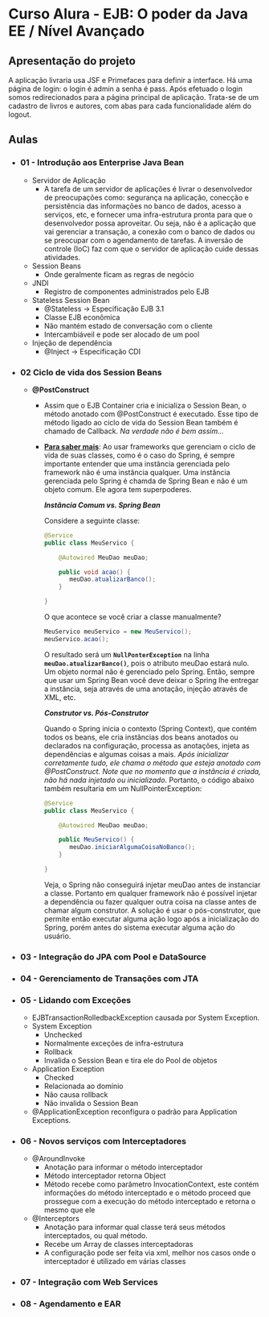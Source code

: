 # Curso Alura - EJB: O poder da Java EE / Nível Avançado

## Apresentação do projeto

A aplicação livraria usa JSF e Primefaces para definir a interface. 
Há uma página de login: o login é admin a senha é pass. 
Após efetuado o login somos redirecionados para a página principal de aplicação. 
Trata-se de um cadastro de livros e autores, com abas para cada funcionalidade além do logout. 

## Aulas ##

- ### 01 - Introdução aos Enterprise Java Bean ###
    * Servidor de Aplicação
       * A tarefa de um servidor de aplicações é livrar o desenvolvedor de preocupações como: segurança na aplicação, conecção e persistência das informações no banco de dados, acesso a serviços, etc, e fornecer uma infra-estrutura pronta para que o desenvolvedor possa aproveitar. Ou seja, não é a aplicação que vai gerenciar a transação, a conexão com o banco de dados ou se preocupar com o agendamento de tarefas. A inversão de controle (IoC) faz com que o servidor de aplicação cuide dessas atividades.
   * Session Beans
      * Onde geralmente ficam as regras de negócio
   * JNDI
      * Registro de componentes administrados pelo EJB
   * Stateless Session Bean
      * @Stateless -> Especificação EJB 3.1
      * Classe EJB econômica
      * Não mantém estado de conversação com o cliente
      * Intercambiáveil e pode ser alocado de um pool
   * Injeção de dependência
      * @Inject -> Especificação CDI
      
- ### 02 Ciclo de vida dos Session Beans ###
   * **@PostConstruct**
      * Assim que o EJB Container cria e inicializa o Session Bean, o método anotado com @PostConstruct é executado. Esse tipo de método ligado ao ciclo de vida do Session Bean também é chamado de Callback. _Na verdade não é bem assim..._
      * [**Para saber mais**](https://pt.stackoverflow.com/questions/58403/qual-a-diferen%C3%A7a-entre-postconstruct-e-o-construtor):
         Ao usar frameworks que gerenciam o ciclo de vida de suas classes, como é o caso do Spring, 
         é sempre importante entender que uma instância gerenciada pelo framework não é uma instância qualquer.
         Uma instância gerenciada pelo Spring é chamda de Spring Bean e não é um objeto comum. Ele agora tem superpoderes.
         
         ***Instância Comum vs. Spring Bean***
         
         Considere a seguinte classe:
         
         ```java
         @Service
         public class MeuServico {

             @Autowired MeuDao meuDao;

             public void acao() {
                meuDao.atualizarBanco();
             }

         }
         ```
         
         O que acontece se você criar a classe manualmente?
         
         ```java
         MeuServico meuServico = new MeuServico();
         meuServico.acao();
         ```
         
         O resultado será um **```NullPonterException```** na linha **```meuDao.atualizarBanco()```**, pois o atributo meuDao estará nulo.
         Um objeto normal não é gerenciado pelo Spring.
         Então, sempre que usar um Spring Bean você deve deixar o Spring lhe entregar a instância, 
         seja através de uma anotação, injeção através de XML, etc.
         
         ***Construtor vs. Pós-Construtor***
         
         Quando o Spring inicia o contexto (Spring Context), que contém todos os beans, 
         ele cria instâncias dos beans anotados ou declarados na configuração, processa as anotações, injeta as dependências e algumas coisas a mais.
         _Após inicializar corretamente tudo, ele chama o método que esteja anotado com @PostConstruct.
         Note que no momento que a instância é criada, não há nada injetado ou inicializado_.
         Portanto, o código abaixo também resultaria em um NullPointerException:
	      
         ```java
         @Service
         public class MeuServico {

             @Autowired MeuDao meuDao;

             public MeuServico() {
                meuDao.iniciarAlgumaCoisaNoBanco();
             }

         }
         ```
         Veja, o Spring não conseguirá injetar meuDao antes de instanciar a classe. 
         Portanto em qualquer framework não é possível injetar a dependência 
         ou fazer qualquer outra coisa na classe antes de chamar algum construtor.
         A solução é usar o pós-construtor, que permite então executar alguma ação logo após a inicialização do Spring, 
         porém antes do sistema executar alguma ação do usuário.

- ### 03 - Integração do JPA com Pool e DataSource ###

- ### 04 - Gerenciamento de Transações com JTA ###

- ###  05 - Lidando com Exceções ###

  * EJBTransactionRolledbackException causada por System Exception.
  * System Exception
     * Unchecked
     * Normalmente exceções de infra-estrutura
     * Rollback
     * Invalida o Session Bean e tira ele do Pool de objetos
   * Application Exception
     * Checked
     * Relacionada ao domínio
     * Não causa rollback
     * Não invalida o Session Bean
   * @ApplicationException reconfigura o padrão para Application Exceptions.

- ### 06 - Novos serviços com Interceptadores ###

   * @AroundInvoke
     * Anotação para informar o método interceptador
     * Método interceptador retorna Object
     * Método recebe como parâmetro InvocationContext, este contém informações do método interceptado e o método proceed que prossegue com a execução do método interceptado e retorna o mesmo que ele
   * @Interceptors
     * Anotação para informar qual classe terá seus métodos interceptados, ou qual método.
     * Recebe um Array de classes interceptadoras
     * A configuração pode ser feita via xml, melhor nos casos onde o interceptador é utilizado em várias classes

- ### 07 - Integração com Web Services ###

- ### 08 - Agendamento e EAR ###
